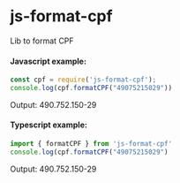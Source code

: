 # js-format-cpf

Lib to format CPF

#### Javascript example:
```js
const cpf = require('js-format-cpf');  
console.log(cpf.formatCPF("49075215029"))
``` 
Output:
490.752.150-29

#### Typescript example:
```ts 
import { formatCPF } from 'js-format-cpf'
console.log(cpf.formatCPF("49075215029")
```

Output:
490.752.150-29